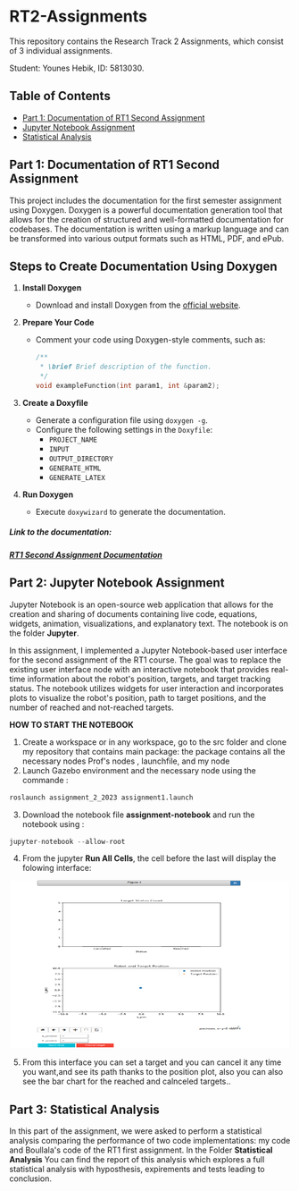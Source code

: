 # RT2-Assignments

This repository contains the Research Track 2 Assignments, which consist of 3 individual assignments.

Student: Younes Hebik, ID: 5813030.

## Table of Contents
- [Part 1: Documentation of RT1 Second Assignment](#part-1-documentation-of-rt1-second-assignment)
- [Jupyter Notebook Assignment](#Jupyter-Notebook-Assignment)
- [Statistical Analysis](#statistical-analysis)


## Part 1: Documentation of RT1 Second Assignment



This project includes the documentation for the first semester assignment using Doxygen. Doxygen is a powerful documentation generation tool that allows for the creation of structured and well-formatted documentation for codebases. The documentation is written using a markup language and can be transformed into various output formats such as HTML, PDF, and ePub.

## Steps to Create Documentation Using Doxygen

1. **Install Doxygen**
   - Download and install Doxygen from the [official website](http://www.doxygen.nl/).

2. **Prepare Your Code**
   - Comment your code using Doxygen-style comments, such as:
     ```c++
     /**
      * \brief Brief description of the function.
      */
     void exampleFunction(int param1, int &param2);
     ```

3. **Create a Doxyfile**
   - Generate a configuration file using `doxygen -g`.
   - Configure the following settings in the `Doxyfile`:
     - `PROJECT_NAME`
     - `INPUT`
     - `OUTPUT_DIRECTORY`
     - `GENERATE_HTML`
     - `GENERATE_LATEX`

4. **Run Doxygen**
   - Execute `doxywizard` to generate the documentation.
     
##### Link to the documentation: 
##### [RT1 Second Assignment Documentation](https://github.com/younes-hebik/RT2-Assignments/blob/main/assignment_2_2023/html/index.html)

## Part 2: Jupyter Notebook Assignment

Jupyter Notebook is an open-source web application that allows for the creation and sharing of documents containing live code, equations, widgets, animation, visualizations, and explanatory text. The notebook is on the folder **Jupyter**.

In this assignment, I implemented a Jupyter Notebook-based user interface for the second assignment of the RT1 course. The goal was to replace the existing user interface node with an interactive notebook that provides real-time information about the robot's position, targets, and target tracking status. The notebook utilizes widgets for user interaction and incorporates plots to visualize the robot's position, path to target positions, and the number of reached and not-reached targets.

**HOW TO START THE NOTEBOOK**
1. Create a workspace or in any workspace, go to the src folder and clone my repository that contains main  package: the package contains all the necessary nodes Prof's nodes , launchfile, and my node  
2. Launch Gazebo environment and the necessary node  using the commande :
   
 ```python
roslaunch assignment_2_2023 assignment1.launch 
```

3. Download the notebook file **assignment-notebook** and run the notebook using :

```python
jupyter-notebook --allow-root
```

4. From the jupyter **Run All Cells**, the cell before the last will display the folowing interface:   


<p align="center">
  <img src="git1.PNG" alt="Image" width="500" height="300">
</p>

5. From this interface  you can set a target  and you can cancel it any time you want,and see its path thanks to the position plot, also you can also see the bar chart for the reached and calnceled targets..


## Part 3: Statistical Analysis

In this part of the assignment, we were asked to perform  a statistical analysis comparing the performance of two code implementations: my code and Boullala's code of the RT1 first assignment. In the Folder **Statistical Analysis** You can find the report of this analysis which explores a full statistical analysis with hyposthesis, expirements and tests leading to conclusion.


